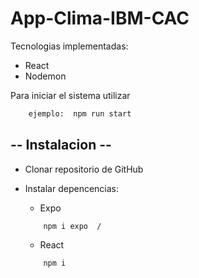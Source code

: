 # App-Clima-IBM-CAC

Tecnologias implementadas:
* React
* Nodemon


Para iniciar el sistema  utilizar 
```bash
    ejemplo:  npm run start
```

##  -- Instalacion --   

* Clonar repositorio de GitHub
* Instalar depencencias:

   * Expo
    ```bsh
        npm i expo  /
    ```
    * React
    ```bsh
        npm i 
    ```
